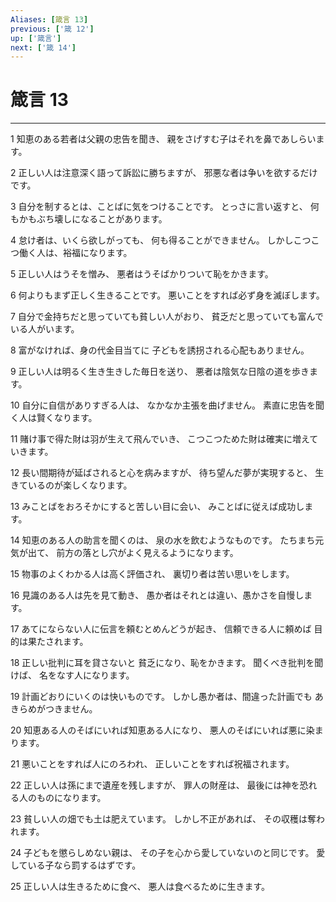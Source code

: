 ```yaml
---
Aliases: [箴言 13]
previous: ['箴 12']
up: ['箴言']
next: ['箴 14']
---
```

# 箴言 13

***




1 
知恵のある若者は父親の忠告を聞き、 親をさげすむ子はそれを鼻であしらいます。 



2 
正しい人は注意深く語って訴訟に勝ちますが、 邪悪な者は争いを欲するだけです。 



3 
自分を制するとは、ことばに気をつけることです。 とっさに言い返すと、 何もかもぶち壊しになることがあります。 



4 
怠け者は、いくら欲しがっても、 何も得ることができません。 しかしこつこつ働く人は、裕福になります。 



5 
正しい人はうそを憎み、 悪者はうそばかりついて恥をかきます。 



6 
何よりもまず正しく生きることです。 悪いことをすれば必ず身を滅ぼします。 



7 
自分で金持ちだと思っていても貧しい人がおり、 貧乏だと思っていても富んでいる人がいます。 



8 
富がなければ、身の代金目当てに 子どもを誘拐される心配もありません。 



9 
正しい人は明るく生き生きした毎日を送り、 悪者は陰気な日陰の道を歩きます。 



10 
自分に自信がありすぎる人は、 なかなか主張を曲げません。 素直に忠告を聞く人は賢くなります。 



11 
賭け事で得た財は羽が生えて飛んでいき、 こつこつためた財は確実に増えていきます。 



12 
長い間期待が延ばされると心を病みますが、 待ち望んだ夢が実現すると、 生きているのが楽しくなります。 



13 
みことばをおろそかにすると苦しい目に会い、 みことばに従えば成功します。 



14 
知恵のある人の助言を聞くのは、 泉の水を飲むようなものです。 たちまち元気が出て、 前方の落とし穴がよく見えるようになります。 



15 
物事のよくわかる人は高く評価され、 裏切り者は苦い思いをします。 



16 
見識のある人は先を見て動き、 愚か者はそれとは違い、愚かさを自慢します。 



17 
あてにならない人に伝言を頼むとめんどうが起き、 信頼できる人に頼めば 目的は果たされます。 



18 
正しい批判に耳を貸さないと 貧乏になり、恥をかきます。 聞くべき批判を聞けば、 名をなす人になります。 



19 
計画どおりにいくのは快いものです。 しかし愚か者は、間違った計画でも あきらめがつきません。 



20 
知恵ある人のそばにいれば知恵ある人になり、 悪人のそばにいれば悪に染まります。 



21 
悪いことをすれば人にのろわれ、 正しいことをすれば祝福されます。 



22 
正しい人は孫にまで遺産を残しますが、 罪人の財産は、 最後には神を恐れる人のものになります。 



23 
貧しい人の畑でも土は肥えています。 しかし不正があれば、 その収穫は奪われます。 



24 
子どもを懲らしめない親は、 その子を心から愛していないのと同じです。 愛している子なら罰するはずです。 



25 
正しい人は生きるために食べ、 悪人は食べるために生きます。
